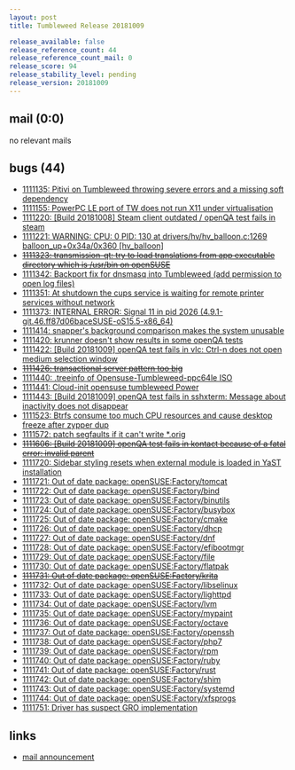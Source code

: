 ```yaml
---
layout: post
title: Tumbleweed Release 20181009

release_available: false
release_reference_count: 44
release_reference_count_mail: 0
release_score: 94
release_stability_level: pending
release_version: 20181009
---
```


## mail (0:0)

no relevant mails

## bugs (44)

<!--more-->

- [1111135: Pitivi on Tumbleweed throwing severe errors and a missing soft dependency](https://bugzilla.opensuse.org/show_bug.cgi?id=1111135)
- [1111155: PowerPC LE port of TW does not run X11 under virtualisation](https://bugzilla.opensuse.org/show_bug.cgi?id=1111155)
- [1111220: \[Build 20181008\] Steam client outdated / openQA test fails in steam](https://bugzilla.opensuse.org/show_bug.cgi?id=1111220)
- [1111221: WARNING: CPU: 0 PID: 130 at drivers/hv/hv_balloon.c:1269 balloon_up+0x34a/0x360 \[hv_balloon\]](https://bugzilla.opensuse.org/show_bug.cgi?id=1111221)
- ~~[1111323: transmission-qt: try to load translations from app executable directory which is /usr/bin on openSUSE](https://bugzilla.opensuse.org/show_bug.cgi?id=1111323)~~
- [1111342: Backport fix for dnsmasq into Tumbleweed (add permission to open log files)](https://bugzilla.opensuse.org/show_bug.cgi?id=1111342)
- [1111351: At shutdown the cups service is waiting for remote printer services without network](https://bugzilla.opensuse.org/show_bug.cgi?id=1111351)
- [1111373: INTERNAL ERROR: Signal 11 in pid 2026 (4.9.1-git.46.ff87d06baceSUSE-oS15.5-x86_64)](https://bugzilla.opensuse.org/show_bug.cgi?id=1111373)
- [1111414: snapper's background comparison makes the system unusable](https://bugzilla.opensuse.org/show_bug.cgi?id=1111414)
- [1111420: krunner doesn't show results in some openQA tests](https://bugzilla.opensuse.org/show_bug.cgi?id=1111420)
- [1111422: \[Build 20181009\] openQA test fails in vlc: Ctrl-n does not open medium selection window](https://bugzilla.opensuse.org/show_bug.cgi?id=1111422)
- ~~[1111426: transactional server pattern too big](https://bugzilla.opensuse.org/show_bug.cgi?id=1111426)~~
- [1111440: .treeinfo of Opensuse-Tumbleweed-ppc64le ISO](https://bugzilla.opensuse.org/show_bug.cgi?id=1111440)
- [1111441: Cloud-init opensuse tumbleweed Power](https://bugzilla.opensuse.org/show_bug.cgi?id=1111441)
- [1111443: \[Build 20181009\] openQA test fails in sshxterm: Message about inactivity does not disappear](https://bugzilla.opensuse.org/show_bug.cgi?id=1111443)
- [1111523: Btrfs consume too much CPU resources and cause desktop freeze after zypper dup](https://bugzilla.opensuse.org/show_bug.cgi?id=1111523)
- [1111572: patch segfaults if it can't write *.orig](https://bugzilla.opensuse.org/show_bug.cgi?id=1111572)
- ~~[1111606: \[Build 20181009\] openQA test fails in kontact because of a fatal error: invalid parent](https://bugzilla.opensuse.org/show_bug.cgi?id=1111606)~~
- [1111720: Sidebar styling resets when external module is loaded in YaST installation](https://bugzilla.opensuse.org/show_bug.cgi?id=1111720)
- [1111721: Out of date package: openSUSE:Factory/tomcat](https://bugzilla.opensuse.org/show_bug.cgi?id=1111721)
- [1111722: Out of date package: openSUSE:Factory/bind](https://bugzilla.opensuse.org/show_bug.cgi?id=1111722)
- [1111723: Out of date package: openSUSE:Factory/binutils](https://bugzilla.opensuse.org/show_bug.cgi?id=1111723)
- [1111724: Out of date package: openSUSE:Factory/busybox](https://bugzilla.opensuse.org/show_bug.cgi?id=1111724)
- [1111725: Out of date package: openSUSE:Factory/cmake](https://bugzilla.opensuse.org/show_bug.cgi?id=1111725)
- [1111726: Out of date package: openSUSE:Factory/dhcp](https://bugzilla.opensuse.org/show_bug.cgi?id=1111726)
- [1111727: Out of date package: openSUSE:Factory/dnf](https://bugzilla.opensuse.org/show_bug.cgi?id=1111727)
- [1111728: Out of date package: openSUSE:Factory/efibootmgr](https://bugzilla.opensuse.org/show_bug.cgi?id=1111728)
- [1111729: Out of date package: openSUSE:Factory/file](https://bugzilla.opensuse.org/show_bug.cgi?id=1111729)
- [1111730: Out of date package: openSUSE:Factory/flatpak](https://bugzilla.opensuse.org/show_bug.cgi?id=1111730)
- ~~[1111731: Out of date package: openSUSE:Factory/krita](https://bugzilla.opensuse.org/show_bug.cgi?id=1111731)~~
- [1111732: Out of date package: openSUSE:Factory/libselinux](https://bugzilla.opensuse.org/show_bug.cgi?id=1111732)
- [1111733: Out of date package: openSUSE:Factory/lighttpd](https://bugzilla.opensuse.org/show_bug.cgi?id=1111733)
- [1111734: Out of date package: openSUSE:Factory/lvm](https://bugzilla.opensuse.org/show_bug.cgi?id=1111734)
- [1111735: Out of date package: openSUSE:Factory/mypaint](https://bugzilla.opensuse.org/show_bug.cgi?id=1111735)
- [1111736: Out of date package: openSUSE:Factory/octave](https://bugzilla.opensuse.org/show_bug.cgi?id=1111736)
- [1111737: Out of date package: openSUSE:Factory/openssh](https://bugzilla.opensuse.org/show_bug.cgi?id=1111737)
- [1111738: Out of date package: openSUSE:Factory/php7](https://bugzilla.opensuse.org/show_bug.cgi?id=1111738)
- [1111739: Out of date package: openSUSE:Factory/rpm](https://bugzilla.opensuse.org/show_bug.cgi?id=1111739)
- [1111740: Out of date package: openSUSE:Factory/ruby](https://bugzilla.opensuse.org/show_bug.cgi?id=1111740)
- [1111741: Out of date package: openSUSE:Factory/rust](https://bugzilla.opensuse.org/show_bug.cgi?id=1111741)
- [1111742: Out of date package: openSUSE:Factory/shim](https://bugzilla.opensuse.org/show_bug.cgi?id=1111742)
- [1111743: Out of date package: openSUSE:Factory/systemd](https://bugzilla.opensuse.org/show_bug.cgi?id=1111743)
- [1111744: Out of date package: openSUSE:Factory/xfsprogs](https://bugzilla.opensuse.org/show_bug.cgi?id=1111744)
- [1111751: Driver has suspect GRO implementation](https://bugzilla.opensuse.org/show_bug.cgi?id=1111751)



## links

- [mail announcement](https://lists.opensuse.org/opensuse-factory/2018-10/msg00153.html)
